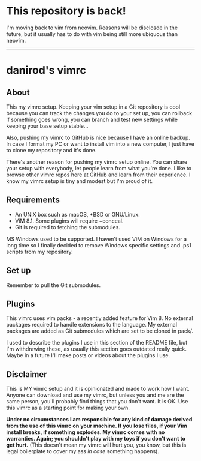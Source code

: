 # This repository is back!

I'm moving back to vim from neovim. Reasons will be disclosde in the
future, but it usually has to do with vim being still more ubiquous
than neovim.

---

# danirod's vimrc

## About

This my vimrc setup. Keeping your vim setup in a Git repository
is cool because you can track the changes you do to your set up,
you can rollback if something goes wrong, you can branch and
test new settings while keeping your base setup stable...

Also, pushing my vimrc to GitHub is nice because I have an
online backup. In case I format my PC or want to install vim into
a new computer, I just have to clone my repository and it's done.

There's another reason for pushing my vimrc setup online. You can
share your setup with everybody, let people learn from what you're
done. I like to browse other vimrc repos here at GitHub and learn
from their experience. I know my vimrc setup is tiny and modest but
I'm proud of it.

## Requirements

* An UNIX box such as macOS, *BSD or GNU/Linux.
* ViM 8.1. Some plugins will require +conceal.
* Git is required to fetching the submodules.

MS Windows used to be supported. I haven't used ViM on Windows for a
long time so I finally decided to remove Windows specific settings and
.ps1 scripts from my repository.

## Set up

Remember to pull the Git submodules.

## Plugins

This vimrc uses vim packs - a recently added feature for Vim 8. No
external packages required to handle extensions to the language. My
external packages are added as Git submodules which are set to be
cloned in pack/.

I used to describe the plugins I use in this section of the README
file, but I'm withdrawing these, as usually this section goes outdated
really quick.  Maybe in a future I'll make posts or videos about the
plugins I use.

## Disclaimer

This is MY vimrc setup and it is opinionated and made to work how I
want.  Anyone can download and use my vimrc, but unless you and me are
the same person, you'll probably find things that you don't want. It is
OK. Use this vimrc as a starting point for making your own.

**Under no circumstances I am responsible for any kind of damage
derived from the use of this vimrc on your machine. If you lose files,
if your Vim install breaks, if something explodes. My vimrc comes with
no warranties. Again; you shouldn't play with my toys if you don't want
to get hurt.** (This doesn't mean my vimrc will hurt you, you know, but
this is legal boilerplate to cover my ass _in case_ something happens).

